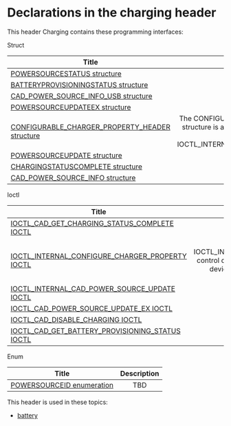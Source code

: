 # Declarations in the charging header
This header Charging contains these programming interfaces:

Struct

| Title        | Description    |
| ------------- |:-------------:|
| [POWERSOURCESTATUS structure](ns-charging--powersourcestatus.md) | TBD |
| [BATTERYPROVISIONINGSTATUS structure](ns-charging--batteryprovisioningstatus.md) | TBD |
| [CAD_POWER_SOURCE_INFO_USB structure](ns-charging--cad-power-source-info-usb.md) | TBD |
| [POWERSOURCEUPDATEEX structure](ns-charging--powersourceupdateex.md) | TBD |
| [CONFIGURABLE_CHARGER_PROPERTY_HEADER structure](ns-charging--configurable-charger-property-header.md) | The CONFIGURABLE_CHARGER_PROPERTY_HEADER structure is a header that is used to create your own structure as an input to IOCTL_INTERNAL_CONFIGURE_CHARGER_PROPERTY. |
| [POWERSOURCEUPDATE structure](ns-charging--powersourceupdate.md) | TBD |
| [CHARGINGSTATUSCOMPLETE structure](ns-charging--chargingstatuscomplete.md) | TBD |
| [CAD_POWER_SOURCE_INFO structure](ns-charging--cad-power-source-info.md) | TBD |
Ioctl

| Title        | Description    |
| ------------- |:-------------:|
| [IOCTL_CAD_GET_CHARGING_STATUS_COMPLETE IOCTL](ni-charging-ioctl-cad-get-charging-status-complete.md) | TBD |
| [IOCTL_INTERNAL_CONFIGURE_CHARGER_PROPERTY IOCTL](ni-charging-ioctl-internal-configure-charger-property.md) | The IOCTL_INTERNAL_CONFIGURE_CHARGER_PROPERTY control code is sent from a configurable charger to a device that handles configurable chargers. It configures charger properties. |
| [IOCTL_INTERNAL_CAD_POWER_SOURCE_UPDATE IOCTL](ni-charging-ioctl-internal-cad-power-source-update.md) | TBD |
| [IOCTL_CAD_POWER_SOURCE_UPDATE_EX IOCTL](ni-charging-ioctl-cad-power-source-update-ex.md) | TBD |
| [IOCTL_CAD_DISABLE_CHARGING IOCTL](ni-charging-ioctl-cad-disable-charging.md) | TBD |
| [IOCTL_CAD_GET_BATTERY_PROVISIONING_STATUS IOCTL](ni-charging-ioctl-cad-get-battery-provisioning-status.md) | TBD |
Enum

| Title        | Description    |
| ------------- |:-------------:|
| [POWERSOURCEID enumeration](ne-charging--powersourceid.md) | TBD |

This header is used in these topics:

- [battery](..content/_battery)
